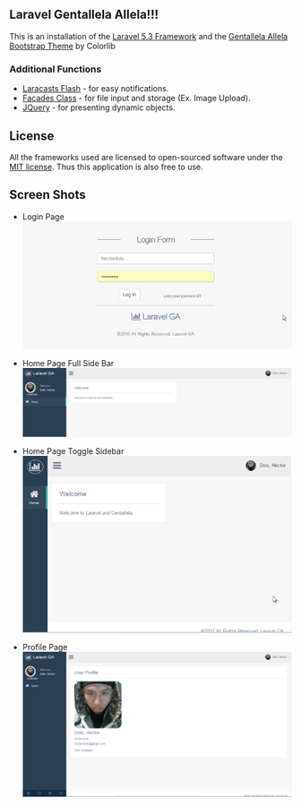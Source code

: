 
## Laravel Gentallela Allela!!!

This is an installation of the [Laravel 5.3 Framework](https://laravel.com/) and the [Gentallela Allela Bootstrap Theme](https://colorlib.com/polygon/gentelella/index.html) by Colorlib

### Additional Functions
* [Laracasts Flash](https://github.com/laracasts/flash) - for easy notifications.
* [Facades Class](https://laravel.com/docs/5.3/facades#introduction) - for file input and storage (Ex. Image Upload).
* [JQuery](https://jquery.com/) - for presenting dynamic objects.

## License

All the frameworks used are licensed to open-sourced software under the [MIT license](http://opensource.org/licenses/MIT). Thus this application is also free to use.

## Screen Shots
* Login Page
![Login Page](https://github.com/hectordolo/laravel-gentallela/blob/master/public/img/Login%20Page.png)

* Home Page Full Side Bar
![Home Page Full Sidebar](https://github.com/hectordolo/laravel-gentallela/blob/master/public/img/Laravel.png)

* Home Page Toggle Sidebar
![Home Page Toggle Sidebar](https://github.com/hectordolo/laravel-gentallela/blob/master/public/img/GA.png)

* Profile Page
![Profile Page](https://github.com/hectordolo/laravel-gentallela/blob/master/public/img/Profile.png)